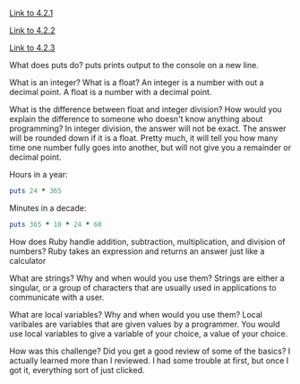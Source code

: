 [Link to 4.2.1](https://github.com/Kzel1234/phase-0/blob/master/week-4/defining-variables.rb)

[Link to 4.2.2](https://github.com/Kzel1234/phase-0/blob/master/week-4/simple-string.rb)

[Link to 4.2.3](https://github.com/Kzel1234/phase-0/blob/master/week-4/basic-math.rb)





What does puts do?
puts prints output to the console on a new line.

What is an integer? What is a float?
An integer is a number with out a decimal point. A float is a number with a decimal point.

What is the difference between float and integer division? How would you explain the difference to someone who doesn't know anything about programming? In integer division, the answer will not be exact. The answer will be rounded down if it is a float. Pretty much, it will tell you how many time one number fully goes into another, but will not give you a remainder or decimal point.

Hours in a year:

```ruby
puts 24 * 365
```

Minutes in a decade:

```ruby
puts 365 * 10 * 24 * 60
```
How does Ruby handle addition, subtraction, multiplication, and division of numbers?
Ruby takes an expression and returns an answer just like a calculator

What are strings? Why and when would you use them?
Strings are either a singular, or a group of characters that are usually used in applications to communicate with a user.

What are local variables? Why and when would you use them?
Local varibales are variables that are given values by a programmer. You would use local variables to give a variable of your choice, a value of your choice.

How was this challenge? Did you get a good review of some of the basics?
I actually learned more than I reviewed. I had some trouble at first, but once I got it, everything sort of just clicked.